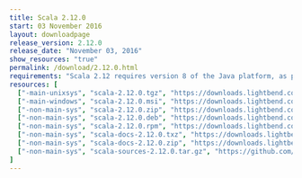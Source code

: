```yaml
---
title: Scala 2.12.0
start: 03 November 2016
layout: downloadpage
release_version: 2.12.0
release_date: "November 03, 2016"
show_resources: "true"
permalink: /download/2.12.0.html
requirements: "Scala 2.12 requires version 8 of the Java platform, as provided by <a href='http://openjdk.java.net/install/'>OpenJDK</a> or <a href='http://www.oracle.com/technetwork/java/javase/downloads/index.html'>Oracle</a>. Java 9 is not yet supported."
resources: [
  ["-main-unixsys", "scala-2.12.0.tgz", "https://downloads.lightbend.com/scala/2.12.0/scala-2.12.0.tgz", "Mac OS X, Unix, Cygwin", "19.24M"],
  ["-main-windows", "scala-2.12.0.msi", "https://downloads.lightbend.com/scala/2.12.0/scala-2.12.0.msi", "Windows (msi installer)", "117.78M"],
  ["-non-main-sys", "scala-2.12.0.zip", "https://downloads.lightbend.com/scala/2.12.0/scala-2.12.0.zip", "Windows", "19.28M"],
  ["-non-main-sys", "scala-2.12.0.deb", "https://downloads.lightbend.com/scala/2.12.0/scala-2.12.0.deb", "Debian", "137.14M"],
  ["-non-main-sys", "scala-2.12.0.rpm", "https://downloads.lightbend.com/scala/2.12.0/scala-2.12.0.rpm", "RPM package", "117.39M"],
  ["-non-main-sys", "scala-docs-2.12.0.txz", "https://downloads.lightbend.com/scala/2.12.0/scala-docs-2.12.0.txz", "API docs", "50.74M"],
  ["-non-main-sys", "scala-docs-2.12.0.zip", "https://downloads.lightbend.com/scala/2.12.0/scala-docs-2.12.0.zip", "API docs", "100.40M"],
  ["-non-main-sys", "scala-sources-2.12.0.tar.gz", "https://github.com/scala/scala/archive/v2.12.0.tar.gz", "Sources", ""]
]
---
```

